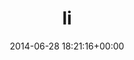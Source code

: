 ---
title:		"li"
type:		"upload"
description:		"TBC"
date:		"2014-06-28 18:21:16+00:00"
album:		"people"
filename:		"li.md"
series:		""
cl_public_id:		"people/li"
cl_version:		1497005501
format:		"tiff"
bytes:		5056044
width:		2560
height:		1440
exposure_mode:		"Auto"
program:		"Aperture-priority AE"
aperture:		"1.4"
focal_length:		"50.0 mm"
iso:		"100"
shutter_speed:		"1/1000"
metering:		"Multi-segment"
flash:		"Off, Did not fire"
white_balance:		"Custom"
colour_temp:		"5200"
has_crop:		"false"
orientation:		"Horizontal (normal)"
camera_model:		"NIKON D800"
lens_info:		"0mm f/0"
artist:		"No artist info"
x_resolution:		"300"
y_resolution:		"300"
---